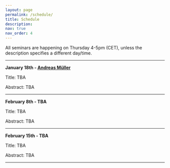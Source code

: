 ```yaml
---
layout: page
permalink: /schedule/
title: Schedule
description: 
nav: true
nav_order: 4
---
```



All seminars are happening on Thursday 4-5pm (CET), unless the description specifies a different day/time.

---------

**January 18th - [Andreas Müller](https://amueller.github.io/)** 

Title: TBA

Abstract: TBA

---------

**February 8th - TBA** 

Title: TBA

Abstract: TBA


---------

**February 15th - TBA** 

Title: TBA

Abstract: TBA


---------
